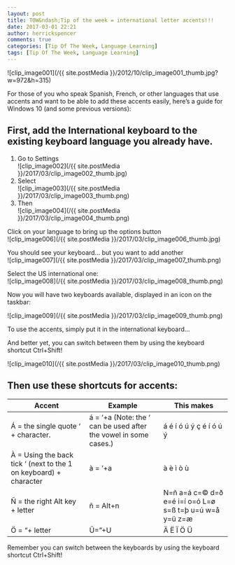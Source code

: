 ```yaml
---
layout: post
title: TOW&ndash;Tip of the week = international letter accents!!!
date: 2017-03-01 22:21
author: herrickspencer
comments: true
categories: [Tip Of The Week, Language Learning]
tags: [Tip Of The Week, Language Learning]
---
```

![clip_image001](/{{ site.postMedia }}/2012/10/clip_image001_thumb.jpg?w=972&h=315)

For those of you who speak Spanish, French, or other languages that use accents and want to be able to add these accents easily, here’s a guide for Windows 10 (and some previous versions):

## First, add the International keyboard to the existing keyboard language you already have.

1. Go to Settings  
 ![clip_image002](/{{ site.postMedia }}/2017/03/clip_image002_thumb.jpg)
2. Select  
   ![clip_image003](/{{ site.postMedia }}/2017/03/clip_image003_thumb.png)
3. Then  
   ![clip_image004](/{{ site.postMedia }}/2017/03/clip_image004_thumb.png)

Click on your language to bring up the options button  
![clip_image006](/{{ site.postMedia }}/2017/03/clip_image006_thumb.jpg)

You should see your keyboard… but you want to add another  
![clip_image007](/{{ site.postMedia }}/2017/03/clip_image007_thumb.png)

Select the US international one:  
![clip_image008](/{{ site.postMedia }}/2017/03/clip_image008_thumb.png)

Now you will have two keyboards available, displayed in an icon on the taskbar:

![clip_image009](/{{ site.postMedia }}/2017/03/clip_image009_thumb.png)

To use the accents, simply put it in the international keyboard…

And better yet, you can switch between them by using the keyboard shortcut Ctrl+Shift!

![clip_image010](/{{ site.postMedia }}/2017/03/clip_image010_thumb.png)

## Then use these shortcuts for accents:

| Accent | Example | This makes |
|--------|---------|------------|
| Á = the single quote ‘ + character. | á = ‘+a (Note: the ‘ can be used after the vowel in some cases.) | á é í ó ú ý ç é í ó ú ý |
| À = Using the back tick ‘ (next to the 1 on keyboard) + character | à = ‘+a | à è ì ò ù |
| Ñ = the right Alt key + letter | ñ = Alt+n | N=ñ a=á c=© d=ð e=é i=í o=ó L=ø s=ß t=þ u=ú w=å y=ü z=æ |
| Ö = “+ letter | Ü=”+U | Ä Ë Ï Ö Ü |

Remember you can switch between the keyboards by using the keyboard shortcut Ctrl+Shift!
